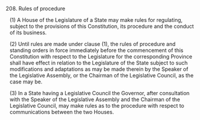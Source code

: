 208. Rules of procedure

(1) A House of the Legislature of a State may make rules for regulating, subject to the provisions of this Constitution, its procedure and the conduct of its business.

(2) Until rules are made under clause (1), the rules of procedure and standing orders in force immediately before the commencement of this Constitution with respect to the Legislature for the corresponding Province shall have effect in relation to the Legislature of the State subject to such modifications and adaptations as may be made therein by the Speaker of the Legislative Assembly, or the Chairman of the Legislative Council, as the case may be.

(3) In a State having a Legislative Council the Governor, after consultation with the Speaker of the Legislative Assembly and the Chairman of the Legislative Council, may make rules as to the procedure with respect to communications between the two Houses.


